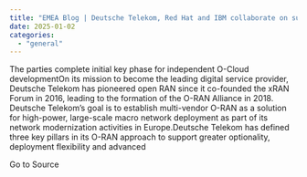 ```yaml
---
title: "EMEA Blog | Deutsche Telekom, Red Hat and IBM collaborate on successful O-Cloud trial for Open RAN"
date: 2025-01-02
categories: 
  - "general"
---
```


The parties complete initial key phase for independent O-Cloud developmentOn its mission to become the leading digital service provider, Deutsche Telekom has pioneered open RAN since it co-founded the xRAN Forum in 2016, leading to the formation of the O-RAN Alliance in 2018. Deutsche Telekom’s goal is to establish multi-vendor O-RAN as a solution for high-power, large-scale macro network deployment as part of its network modernization activities in Europe.Deutsche Telekom has defined three key pillars in its O-RAN approach to support greater optionality, deployment flexibility and advanced

Go to Source
